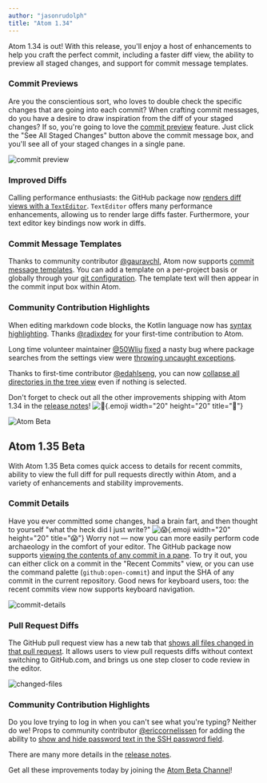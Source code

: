 ```yaml
---
author: "jasonrudolph"
title: "Atom 1.34"
---
```


Atom 1.34 is out! With this release, you'll enjoy a host of enhancements to help you craft the perfect commit, including a faster diff view, the ability to preview all staged changes, and support for commit message templates.

<!--more-->

### Commit Previews

Are you the conscientious sort, who loves to double check the specific changes that are going into each commit?  When crafting commit messages, do you have a desire to draw inspiration from the diff of your staged changes?  If so, you're going to love the [commit preview](https://github.com/atom/github/pull/1767) feature. Just click the "See All Staged Changes" button above the commit message box, and you'll see all of your staged changes in a single pane.

![commit preview](/assets/images/user-images.githubusercontent.com/378023/49013232-5c09e500-f1bf-11e8-9217-bc135bbbb4bd.png)

### Improved Diffs

Calling performance enthusiasts: the GitHub package now [renders diff views with a `TextEditor`](https://github.com/atom/github/pull/1512). `TextEditor` offers many performance enhancements, allowing us to render large diffs faster. Furthermore, your text editor key bindings now work in diffs.

### Commit Message Templates

Thanks to community contributor [@gauravchl](https://github.com/gauravchl), Atom now supports [commit message templates](https://github.com/atom/github/pull/1756). You can add a template on a per-project basis or globally through your [git configuration](https://git-scm.com/book/en/v2/Customizing-Git-Git-Configuration). The template text will then appear in the commit input box within Atom.

### Community Contribution Highlights

When editing markdown code blocks, the Kotlin language now has [syntax highlighting](https://github.com/atom/language-gfm/pull/236). Thanks [@radixdev](https://github.com/radixdev) for your first-time contribution to Atom.

Long time volunteer maintainer [@50Wliu](https://github.com/50Wliu) [fixed](https://github.com/atom/settings-view/pull/1065) a nasty bug where package searches from the settings view were [throwing uncaught exceptions](https://github.com/atom/settings-view/issues/1052).

Thanks to first-time contributor [@edahlseng](https://github.com/edahlseng), you can now [collapse all directories in the tree view](https://github.com/atom/tree-view/pull/1287) even if nothing is selected.

<!-- end of stable changes -->

Don't forget to check out all the other improvements shipping with Atom 1.34 in the [release notes](https://github.com/atom/atom/releases/tag/v1.34.0)! ![:memo:](https://github.githubassets.com/images/icons/emoji/unicode/1f4dd.png){.emoji width="20" height="20" title=":memo:"}

![Atom Beta](/assets/images/blog.atom.io/img/release-beta.png)

## Atom 1.35 Beta

With Atom 1.35 Beta comes quick access to details for recent commits, ability to view the full diff for pull requests directly within Atom, and a variety of enhancements and stability improvements.

### Commit Details

Have you ever committed some changes, had a brain fart, and then thought to yourself "what the heck did I just write?" ![:scream:](https://github.githubassets.com/images/icons/emoji/unicode/1f631.png){.emoji width="20" height="20" title=":scream:"}  Worry not — now you can more easily perform code archaeology in the comfort of your editor. The GitHub package now supports [viewing the contents of any commit in a pane](https://github.com/atom/github/pull/1807). To try it out, you can either click on a commit in the "Recent Commits" view, or you can use the command palette (`github:open-commit`) and input the SHA of any commit in the current repository. Good news for keyboard users, too: the recent commits view now supports keyboard navigation.

![commit-details](/assets/images/user-images.githubusercontent.com/378023/50674082-5dcc9100-1026-11e9-8acd-2ce593aa8457.png)

### Pull Request Diffs

The GitHub pull request view has a new tab that [shows all files changed in that pull request](https://github.com/atom/github/pull/1829). It allows users to view pull requests diffs without context switching to GitHub.com, and brings us one step closer to code review in the editor.

![changed-files](/assets/images/user-images.githubusercontent.com/378023/50674081-5d33fa80-1026-11e9-8780-a4be819ec9cb.png)

### Community Contribution Highlights

Do you love trying to log in when you can't see what you're typing? Neither do we! Props to community contributor [@ericcornelissen](https://github.com/ericcornelissen) for adding the ability to [show and hide password text in the SSH password field](https://github.com/atom/github/pull/1808).

<!-- end of beta changes -->

There are many more details in the [release notes](https://github.com/atom/atom/releases/tag/v1.35.0-beta0).

Get all these improvements today by joining the [Atom Beta Channel](https://atom.io/beta)!
